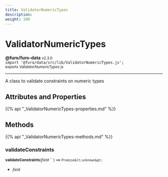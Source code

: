 ```yaml
---
title: ValidatorNumericTypes
description: 
weight: 100
---
```


# ValidatorNumericTypes

**@furo/furo-data** <small>v2.3.0</small>
<br>`import '@furo/data/src/lib/ValidatorNumericTypes.js';`<small>
<br>exports *ValidatorNumericTypes* js</small>


****

A class to validate constraints on numeric types

## Attributes and Properties
{{% api "_ValidatorNumericTypes-properties.md" %}}






## Methods
{{% api "_ValidatorNumericTypes-methods.md" %}}


### **validateConstraints**
<small>**validateConstraints**(*field* `` ) ⟹ `Promise&lt;unknown&gt;`</small>



- <small>*field* </small>
<br><br>
